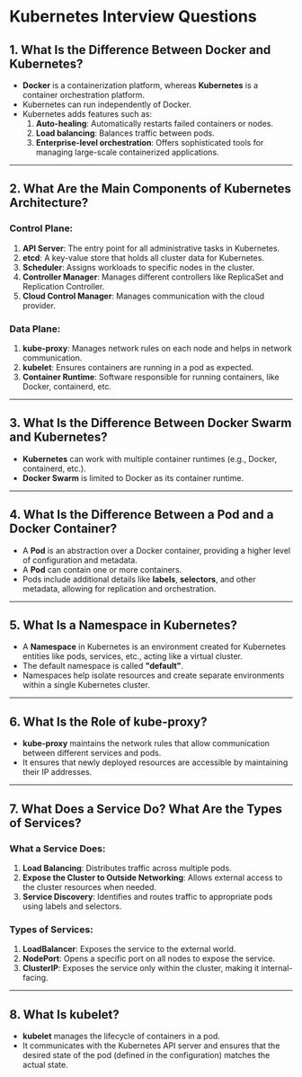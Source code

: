 # Kubernetes Interview Questions

## 1. What Is the Difference Between Docker and Kubernetes?

- **Docker** is a containerization platform, whereas **Kubernetes** is a container orchestration platform.
- Kubernetes can run independently of Docker.
- Kubernetes adds features such as:
  1. **Auto-healing**: Automatically restarts failed containers or nodes.
  2. **Load balancing**: Balances traffic between pods.
  3. **Enterprise-level orchestration**: Offers sophisticated tools for managing large-scale containerized applications.

---

## 2. What Are the Main Components of Kubernetes Architecture?

### Control Plane:
1. **API Server**: The entry point for all administrative tasks in Kubernetes.
2. **etcd**: A key-value store that holds all cluster data for Kubernetes.
3. **Scheduler**: Assigns workloads to specific nodes in the cluster.
4. **Controller Manager**: Manages different controllers like ReplicaSet and Replication Controller.
5. **Cloud Control Manager**: Manages communication with the cloud provider.

### Data Plane:
1. **kube-proxy**: Manages network rules on each node and helps in network communication.
2. **kubelet**: Ensures containers are running in a pod as expected.
3. **Container Runtime**: Software responsible for running containers, like Docker, containerd, etc.

---

## 3. What Is the Difference Between Docker Swarm and Kubernetes?

- **Kubernetes** can work with multiple container runtimes (e.g., Docker, containerd, etc.).
- **Docker Swarm** is limited to Docker as its container runtime.

---

## 4. What Is the Difference Between a Pod and a Docker Container?

- A **Pod** is an abstraction over a Docker container, providing a higher level of configuration and metadata.
- A **Pod** can contain one or more containers.
- Pods include additional details like **labels**, **selectors**, and other metadata, allowing for replication and orchestration.

---

## 5. What Is a Namespace in Kubernetes?

- A **Namespace** in Kubernetes is an environment created for Kubernetes entities like pods, services, etc., acting like a virtual cluster.
- The default namespace is called **"default"**.
- Namespaces help isolate resources and create separate environments within a single Kubernetes cluster.

---

## 6. What Is the Role of kube-proxy?

- **kube-proxy** maintains the network rules that allow communication between different services and pods.
- It ensures that newly deployed resources are accessible by maintaining their IP addresses.

---

## 7. What Does a Service Do? What Are the Types of Services?

### What a Service Does:
1. **Load Balancing**: Distributes traffic across multiple pods.
2. **Expose the Cluster to Outside Networking**: Allows external access to the cluster resources when needed.
3. **Service Discovery**: Identifies and routes traffic to appropriate pods using labels and selectors.

### Types of Services:
1. **LoadBalancer**: Exposes the service to the external world.
2. **NodePort**: Opens a specific port on all nodes to expose the service.
3. **ClusterIP**: Exposes the service only within the cluster, making it internal-facing.

---

## 8. What Is kubelet?

- **kubelet** manages the lifecycle of containers in a pod.
- It communicates with the Kubernetes API server and ensures that the desired state of the pod (defined in the configuration) matches the actual state.
